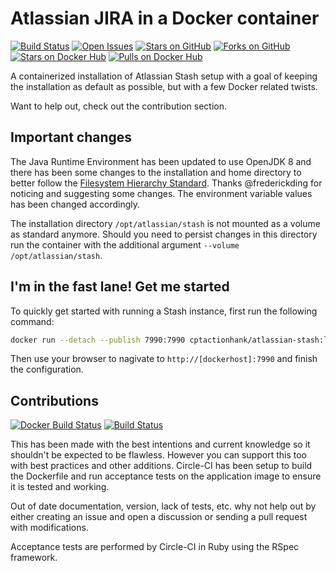 # Atlassian JIRA in a Docker container

[![Build Status](https://img.shields.io/circleci/project/cptactionhank/docker-atlassian-stash.svg)](https://circleci.com/gh/cptactionhank/docker-atlassian-stash)
[![Open Issues](https://img.shields.io/github/issues/cptactionhank/docker-atlassian-stash.svg)](https://github.com/cptactionhank/docker-atlassian-stash)
[![Stars on GitHub](https://img.shields.io/github/stars/cptactionhank/docker-atlassian-stash.svg)](https://github.com/cptactionhank/docker-atlassian-stash)
[![Forks on GitHub](https://img.shields.io/github/forks/cptactionhank/docker-atlassian-stash.svg)](https://github.com/cptactionhank/docker-atlassian-stash)
[![Stars on Docker Hub](https://img.shields.io/docker/stars/cptactionhank/atlassian-stash.svg)](https://registry.hub.docker.com/u/cptactionhank/atlassian-stash)
[![Pulls on Docker Hub](https://img.shields.io/docker/pulls/cptactionhank/atlassian-stash.svg)](https://registry.hub.docker.com/u/cptactionhank/atlassian-stash)

A containerized installation of Atlassian Stash setup with a goal of keeping the installation as default as possible, but with a few Docker related twists.

Want to help out, check out the contribution section.

## Important changes

The Java Runtime Environment has been updated to use OpenJDK 8 and there has been some changes to the installation and home directory to better follow the [Filesystem Hierarchy Standard](http://refspecs.linuxfoundation.org/FHS_3.0/fhs-3.0.txt). Thanks @frederickding for noticing and suggesting some changes. The environment variable values has been changed accordingly.

The installation directory `/opt/atlassian/stash` is not mounted as a volume as standard anymore. Should you need to persist changes in this directory run the container with the additional argument `--volume /opt/atlassian/stash`.

## I'm in the fast lane! Get me started

To quickly get started with running a Stash instance, first run the following command:
```bash
docker run --detach --publish 7990:7990 cptactionhank/atlassian-stash:latest
```

Then use your browser to nagivate to `http://[dockerhost]:7990` and finish the configuration.

## Contributions
[![Docker Build Status](http://hubstatus.container42.com/cptactionhank/atlassian-stash)](https://registry.hub.docker.com/u/cptactionhank/atlassian-stash)
[![Build Status](https://travis-ci.org/cptactionhank/docker-atlassian-stash.svg)](https://travis-ci.org/cptactionhank/docker-atlassian-stash)

This has been made with the best intentions and current knowledge so it shouldn't be expected to be flawless. However you can support this too with best practices and other additions. Circle-CI has been setup to build the Dockerfile and run acceptance tests on the application image to ensure it is tested and working.

Out of date documentation, version, lack of tests, etc. why not help out by either creating an issue and open a discussion or sending a pull request with modifications.

Acceptance tests are performed by Circle-CI in Ruby using the RSpec framework.

